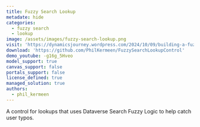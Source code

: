 ```yaml
---
title: Fuzzy Search Lookup
metadate: hide
categories:
  - fuzzy search
  - lookup
image: /assets/images/fuzzy-search-lookup.png
visit: 'https://dynamicsjourney.wordpress.com/2024/10/09/building-a-fuzzy-search-lookup-pcf-control-with-react/'
download: 'https://github.com/PhilKermeen/FuzzySearchLookupControl'
demo_youtube: -g16g_5Hveo
model_support: true
canvas_support: false
portals_support: false
license_defined: true
managed_solution: true
authors:
  - phil_kermeen
---
```

A  control for lookups that uses Dataverse Search Fuzzy Logic to help catch user typos.
